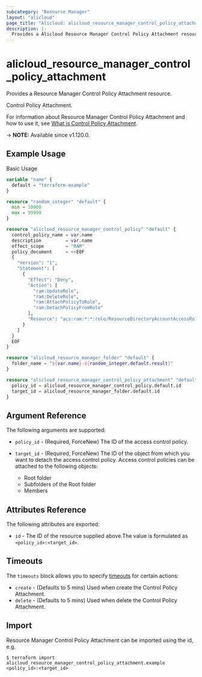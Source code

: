 ```yaml
---
subcategory: "Resource Manager"
layout: "alicloud"
page_title: "Alicloud: alicloud_resource_manager_control_policy_attachment"
description: |-
  Provides a Alicloud Resource Manager Control Policy Attachment resource.
---
```


# alicloud_resource_manager_control_policy_attachment

Provides a Resource Manager Control Policy Attachment resource.

Control Policy Attachment.

For information about Resource Manager Control Policy Attachment and how to use it, see [What is Control Policy Attachment](https://www.alibabacloud.com/help/en/resource-management/resource-directory/developer-reference/api-resourcemanager-2020-03-31-attachcontrolpolicy).

-> **NOTE:** Available since v1.120.0.

## Example Usage

Basic Usage

```terraform
variable "name" {
  default = "terraform-example"
}

resource "random_integer" "default" {
  min = 10000
  max = 99999
}

resource "alicloud_resource_manager_control_policy" "default" {
  control_policy_name = var.name
  description         = var.name
  effect_scope        = "RAM"
  policy_document     = <<EOF
  {
    "Version": "1",
    "Statement": [
      {
        "Effect": "Deny",
        "Action": [
          "ram:UpdateRole",
          "ram:DeleteRole",
          "ram:AttachPolicyToRole",
          "ram:DetachPolicyFromRole"
        ],
        "Resource": "acs:ram:*:*:role/ResourceDirectoryAccountAccessRole"
      }
    ]
  }
  EOF
}

resource "alicloud_resource_manager_folder" "default" {
  folder_name = "${var.name}-${random_integer.default.result}"
}

resource "alicloud_resource_manager_control_policy_attachment" "default" {
  policy_id = alicloud_resource_manager_control_policy.default.id
  target_id = alicloud_resource_manager_folder.default.id
}
```

## Argument Reference

The following arguments are supported:
* `policy_id` - (Required, ForceNew) The ID of the access control policy.
* `target_id` - (Required, ForceNew) The ID of the object from which you want to detach the access control policy. Access control policies can be attached to the following objects:

  - Root folder
  - Subfolders of the Root folder
  - Members

## Attributes Reference

The following attributes are exported:
* `id` - The ID of the resource supplied above.The value is formulated as `<policy_id>:<target_id>`.

## Timeouts

The `timeouts` block allows you to specify [timeouts](https://developer.hashicorp.com/terraform/language/resources/syntax#operation-timeouts) for certain actions:
* `create` - (Defaults to 5 mins) Used when create the Control Policy Attachment.
* `delete` - (Defaults to 5 mins) Used when delete the Control Policy Attachment.

## Import

Resource Manager Control Policy Attachment can be imported using the id, e.g.

```shell
$ terraform import alicloud_resource_manager_control_policy_attachment.example <policy_id>:<target_id>
```